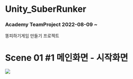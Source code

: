 # Unity_SuberRunker

### Academy TeamProject 2022-08-09 ~

똥피하기게임 만들기 프로젝트

# Scene 01 #1 메인화면 - 시작화면

<img width="{100%}" src="https://user-images.githubusercontent.com/106148850/183637321-70490ab0-74c0-4fbe-91d4-df27cf116507.png"/>

